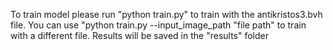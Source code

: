 To train model
please run "python train.py" to train with the antikristos3.bvh file. 
You can use "python train.py --input_image_path "file path" to train with a different file.
Results will be saved in the "results" folder 
